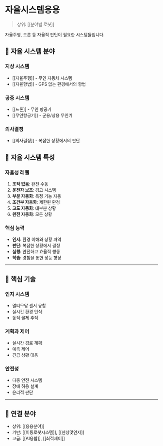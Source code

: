 # 자율시스템응용

> 상위: [[분야별 로봇]]

자율주행, 드론 등 자율적 판단이 필요한 시스템들입니다.

## 🚗 자율 시스템 분야

### 지상 시스템
- [[자율주행]] - 무인 자동차 시스템
- [[자율항법]] - GPS 없는 환경에서의 항법

### 공중 시스템
- [[드론]] - 무인 항공기
- [[무인항공기]] - 군용/상용 무인기

### 의사결정
- [[의사결정]] - 복잡한 상황에서의 판단

## 🎯 자율 시스템 특성

### 자율성 레벨
1. **조작 없음**: 완전 수동
2. **운전자 보조**: 경고 시스템
3. **부분 자동화**: 특정 기능 자동
4. **조건부 자동화**: 제한된 환경
5. **고도 자동화**: 대부분 상황
6. **완전 자동화**: 모든 상황

### 핵심 능력
- **인지**: 환경 이해와 상황 파악
- **판단**: 복잡한 상황에서 결정
- **실행**: 안전하고 효율적 행동
- **학습**: 경험을 통한 성능 향상

---

## 🔗 핵심 기술

### 인지 시스템
- 멀티모달 센서 융합
- 실시간 환경 인식
- 동적 물체 추적

### 계획과 제어
- 실시간 경로 계획
- 예측 제어
- 긴급 상황 대응

### 안전성
- 다중 안전 시스템
- 장애 허용 설계
- 윤리적 판단

---

## 🔗 연결 분야
- 상위: [[응용분야]]
- 기반: [[이동로봇시스템]], [[센싱및인지]]
- 고급: [[AI융합]], [[최적제어]]
